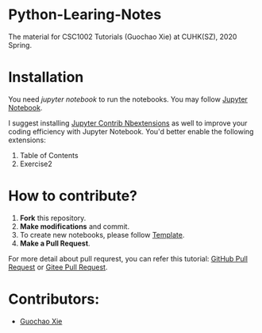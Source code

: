 # Python-Learing-Notes
The material for CSC1002 Tutorials (Guochao Xie) at CUHK(SZ), 2020 Spring. 

# Installation

You need _jupyter notebook_ to run the notebooks. You may follow [Jupyter Notebook](https://jupyter.org/).

I suggest installing [Jupyter Contrib Nbextensions](https://jupyter-contrib-nbextensions.readthedocs.io/en/latest/install.html) as well to improve your coding efficiency with Jupyter Notebook. You'd better enable the following extensions:

1. Table of Contents
2. Exercise2


# How to contribute?

1. **Fork** this repository.
2. **Make modifications** and commit.
3. To create new notebooks, please follow [Template](Template/Template.ipynb).
4. **Make a Pull Request**.

For more detail about pull requrest, you can refer this tutorial: [GitHub Pull Request](https://help.github.com/en/github/collaborating-with-issues-and-pull-requests/about-pull-requests) or [Gitee Pull Request](https://gitee.com/help/articles/4128).

# Contributors:

- [Guochao Xie](https://xieguochao.com/)